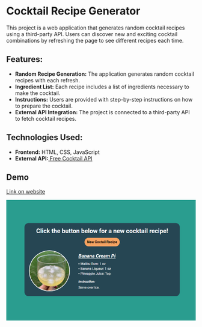 <h1>Cocktail Recipe Generator</h1>
<p>
  This project is a web application that generates random cocktail recipes using a third-party API. 
  Users can discover new and exciting cocktail combinations by refreshing the page to see different recipes each time.
</p>

<h2>Features:</h2>
<ul>
  <li><b>Random Recipe Generation:</b> The application generates random cocktail recipes with each refresh.</li>
  <li><b>Ingredient List:</b> Each recipe includes a list of ingredients necessary to make the cocktail.</li>
  <li><b>Instructions:</b> Users are provided with step-by-step instructions on how to prepare the cocktail.</li>
  <li><b>External API Integration:</b> The project is connected to a third-party API to fetch cocktail recipes.</li>
</ul>

<h2>Technologies Used:</h2>
<ul>
  <li><b>Frontend:</b> HTML, CSS, JavaScript</li>
  <li><b>External API:</b><a href="https://www.thecocktaildb.com/api.php"> Free Cocktail API</a></li>
</ul>

<h2>Demo</h2>
<a href="https://random-cocktail-app.netlify.app/">Link on website</a>
<p></p>
<img src="https://github.com/zHelga/Random-cocktail/blob/main/screenshot.png">
